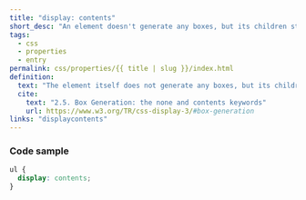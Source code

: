 ```yaml
---
title: "display: contents"
short_desc: "An element doesn't generate any boxes, but its children still do."
tags:
  - css
  - properties
  - entry
permalink: css/properties/{{ title | slug }}/index.html
definition:
  text: "The element itself does not generate any boxes, but its children and pseudo-elements still generate boxes and text runs as normal. "
  cite:
    text: "2.5. Box Generation: the none and contents keywords"
    url: https://www.w3.org/TR/css-display-3/#box-generation
links: "displaycontents"
---
```


<h3><span>Code sample</span></h3>

```css
ul {
  display: contents;
}
```
